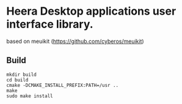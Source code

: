 # Heera Desktop applications user interface library.

based on meuikit (https://github.com/cyberos/meuikit)
## Build

```
mkdir build
cd build
cmake -DCMAKE_INSTALL_PREFIX:PATH=/usr ..
make
sudo make install
```
